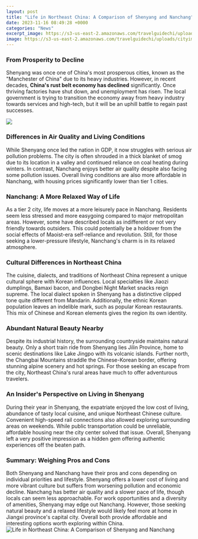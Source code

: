 ```yaml
---
layout: post
title: "Life in Northeast China: A Comparison of Shenyang and Nanchang"
date: 2023-11-16 08:49:28 +0000
categories: "News"
excerpt_image: https://s3-us-east-2.amazonaws.com/travelguidechi/uploads/cityimages/501086316_banner.jpg
image: https://s3-us-east-2.amazonaws.com/travelguidechi/uploads/cityimages/501086316_banner.jpg
---
```


### From Prosperity to Decline
Shenyang was once one of China's most prosperous cities, known as the "Manchester of China" due to its heavy industries. However, in recent decades, **China's rust belt economy has declined** significantly. Once thriving factories have shut down, and unemployment has risen. The local government is trying to transition the economy away from heavy industry towards services and high-tech, but it will be an uphill battle to regain past successes.

![](https://www.alamy.com/aggregator-api/download?url=https://c8.alamy.com/comp/REPECY/shenyang-china-22nd-jan-2019-night-scenery-of-shenyang-in-northeast-chinas-liaoning-province-credit-sipa-asiapacific-pressalamy-live-news-REPECY.jpg)
### Differences in Air Quality and Living Conditions 
While Shenyang once led the nation in GDP, it now struggles with serious air pollution problems. The city is often shrouded in a thick blanket of smog due to its location in a valley and continued reliance on coal heating during winters. In contrast, Nanchang enjoys better air quality despite also facing some pollution issues. Overall living conditions are also more affordable in Nanchang, with housing prices significantly lower than tier 1 cities.
### Nanchang: A More Relaxed Way of Life
As a tier 2 city, life moves at a more leisurely pace in Nanchang. Residents seem less stressed and more easygoing compared to major metropolitan areas. However, some have described locals as indifferent or not very friendly towards outsiders. This could potentially be a holdover from the social effects of Maoist-era self-reliance and revolution. Still, for those seeking a lower-pressure lifestyle, Nanchang's charm is in its relaxed atmosphere.
### Cultural Differences in Northeast China  
The cuisine, dialects, and traditions of Northeast China represent a unique cultural sphere with Korean influences. Local specialties like Jiaozi dumplings, Bamaxi bacon, and Dongbei Night Market snacks reign supreme. The local dialect spoken in Shenyang has a distinctive clipped tone quite different from Mandarin. Additionally, the ethnic Korean population leaves an indelible mark, such as popular Korean restaurants. This mix of Chinese and Korean elements gives the region its own identity.
### Abundant Natural Beauty Nearby
Despite its industrial history, the surrounding countryside maintains natural beauty. Only a short train ride from Shenyang lies Jilin Province, home to scenic destinations like Lake Jingpo with its volcanic islands. Further north, the Changbai Mountains straddle the Chinese-Korean border, offering stunning alpine scenery and hot springs. For those seeking an escape from the city, Northeast China's rural areas have much to offer adventurous travelers.
### An Insider's Perspective on Living in Shenyang
During their year in Shenyang, the expatriate enjoyed the low cost of living, abundance of tasty local cuisine, and unique Northeast Chinese culture. Convenient high-speed rail connections also allowed exploring surrounding areas on weekends. While public transportation could be unreliable, affordable housing near the city center solved that issue. Overall, Shenyang left a very positive impression as a hidden gem offering authentic experiences off the beaten path.
### Summary: Weighing Pros and Cons
Both Shenyang and Nanchang have their pros and cons depending on individual priorities and lifestyle. Shenyang offers a lower cost of living and more vibrant culture but suffers from worsening pollution and economic decline. Nanchang has better air quality and a slower pace of life, though locals can seem less approachable. For work opportunities and a diversity of amenities, Shenyang may edge out Nanchang. However, those seeking natural beauty and a relaxed lifestyle would likely feel more at home in Jiangxi province's capital city. Overall both provide affordable and interesting options worth exploring within China.
![Life in Northeast China: A Comparison of Shenyang and Nanchang](https://s3-us-east-2.amazonaws.com/travelguidechi/uploads/cityimages/501086316_banner.jpg)